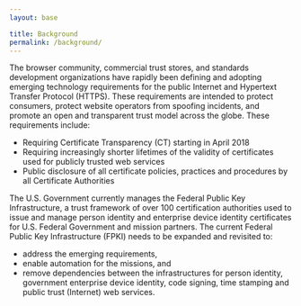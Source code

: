 ```yaml
---
layout: base

title: Background
permalink: /background/
---
```


The browser community, commercial trust stores, and standards development organizations have rapidly been defining and adopting emerging technology requirements for the public Internet and Hypertext Transfer Protocol (HTTPS).  These requirements are intended to protect consumers, protect website operators from spoofing incidents, and promote an open and transparent trust model across the globe.   These requirements include:

- Requiring Certificate Transparency (CT) starting in April 2018
- Requiring increasingly shorter lifetimes of the validity of certificates used for publicly trusted web services
- Public disclosure of all certificate policies, practices and procedures by all Certificate Authorities

The U.S. Government currently manages the Federal Public Key Infrastructure, a trust framework of over 100 certification authorities used to issue and manage person identity and enterprise device identity certificates for U.S. Federal Government and mission partners. The current Federal Public Key Infrastructure (FPKI) needs to be expanded and revisited to:

- address the emerging requirements,
- enable automation for the missions, and
- remove dependencies between the infrastructures for person identity, government enterprise device identity, code signing, time stamping and public trust (Internet) web services.  

